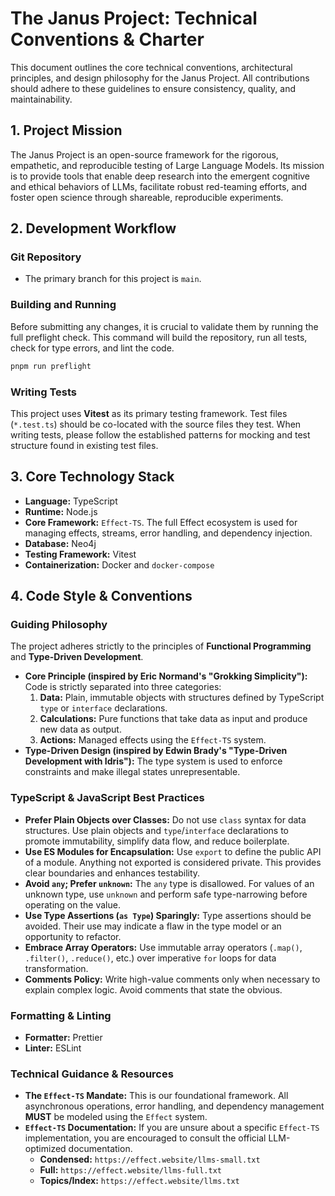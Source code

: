 # The Janus Project: Technical Conventions & Charter

This document outlines the core technical conventions, architectural principles, and design philosophy for the Janus Project. All contributions should adhere to these guidelines to ensure consistency, quality, and maintainability.

## 1. Project Mission

The Janus Project is an open-source framework for the rigorous, empathetic, and reproducible testing of Large Language Models. Its mission is to provide tools that enable deep research into the emergent cognitive and ethical behaviors of LLMs, facilitate robust red-teaming efforts, and foster open science through shareable, reproducible experiments.

## 2. Development Workflow

### Git Repository

-   The primary branch for this project is `main`.

### Building and Running

Before submitting any changes, it is crucial to validate them by running the full preflight check. This command will build the repository, run all tests, check for type errors, and lint the code.

```bash
pnpm run preflight
```

### Writing Tests

This project uses **Vitest** as its primary testing framework. Test files (`*.test.ts`) should be co-located with the source files they test. When writing tests, please follow the established patterns for mocking and test structure found in existing test files.

## 3. Core Technology Stack

-   **Language:** TypeScript
-   **Runtime:** Node.js
-   **Core Framework:** `Effect-TS`. The full Effect ecosystem is used for managing effects, streams, error handling, and dependency injection.
-   **Database:** Neo4j
-   **Testing Framework:** Vitest
-   **Containerization:** Docker and `docker-compose`

## 4. Code Style & Conventions

### Guiding Philosophy

The project adheres strictly to the principles of **Functional Programming** and **Type-Driven Development**.

-   **Core Principle (inspired by Eric Normand's "Grokking Simplicity"):** Code is strictly separated into three categories:
    1.  **Data:** Plain, immutable objects with structures defined by TypeScript `type` or `interface` declarations.
    2.  **Calculations:** Pure functions that take data as input and produce new data as output.
    3.  **Actions:** Managed effects using the `Effect-TS` system.
-   **Type-Driven Design (inspired by Edwin Brady's "Type-Driven Development with Idris"):** The type system is used to enforce constraints and make illegal states unrepresentable.

### TypeScript & JavaScript Best Practices

-   **Prefer Plain Objects over Classes:** Do not use `class` syntax for data structures. Use plain objects and `type`/`interface` declarations to promote immutability, simplify data flow, and reduce boilerplate.
-   **Use ES Modules for Encapsulation:** Use `export` to define the public API of a module. Anything not exported is considered private. This provides clear boundaries and enhances testability.
-   **Avoid `any`; Prefer `unknown`:** The `any` type is disallowed. For values of an unknown type, use `unknown` and perform safe type-narrowing before operating on the value.
-   **Use Type Assertions (`as Type`) Sparingly:** Type assertions should be avoided. Their use may indicate a flaw in the type model or an opportunity to refactor.
-   **Embrace Array Operators:** Use immutable array operators (`.map()`, `.filter()`, `.reduce()`, etc.) over imperative `for` loops for data transformation.
-   **Comments Policy:** Write high-value comments only when necessary to explain complex logic. Avoid comments that state the obvious.

### Formatting & Linting

-   **Formatter:** Prettier
-   **Linter:** ESLint

### Technical Guidance & Resources

-   **The `Effect-TS` Mandate:** This is our foundational framework. All asynchronous operations, error handling, and dependency management **MUST** be modeled using the `Effect` system.
-   **`Effect-TS` Documentation:** If you are unsure about a specific `Effect-TS` implementation, you are encouraged to consult the official LLM-optimized documentation.
    -   **Condensed:** `https://effect.website/llms-small.txt`
    -   **Full:** `https://effect.website/llms-full.txt`
    -   **Topics/Index:** `https://effect.website/llms.txt`
